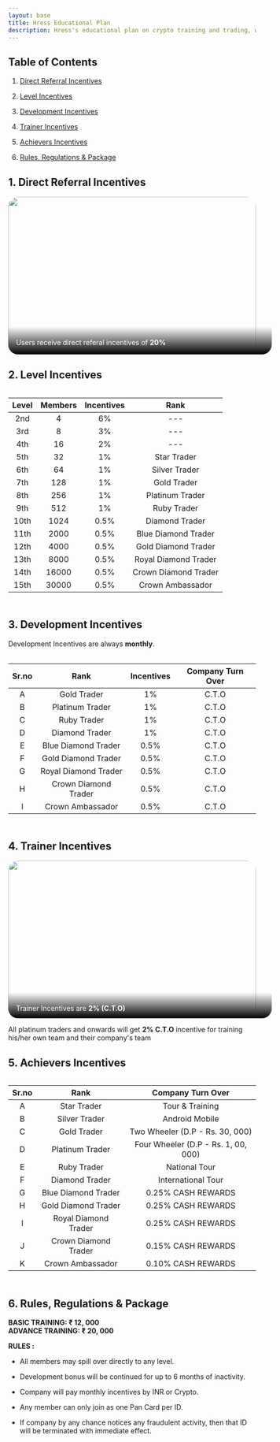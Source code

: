```yaml
---
layout: base
title: Hress Educational Plan
description: Hress's educational plan on crypto training and trading, which states how to learn and earn crypto with us
---
```


## Table of Contents
1. [Direct Referral Incentives](#_1-direct-referral-incentives)

2. [Level Incentives](#_2-level-incentives)

3. [Development Incentives](#_3-development-incentives)

4. [Trainer Incentives](#_4-trainer-incentives)

5. [Achievers Incentives](#_5-achievers-incentives)

6. [Rules, Regulations & Package](#_6-rules-regulations-package)


## 1. Direct Referral Incentives

<div 
  style="
  position: relative; overflow-wrap: break-word;
">

  <img 
    src="https://img.freepik.com/free-vector/connected-world-concept-illustration_114360-3027.jpg"
    style="
    border-radius: 1.25rem; max-height: 20rem; 
    max-width: 100%; width: 100%
    "
    decoding="async"
    width="1200"
    height="780"
  />

  <div
    style="
    position: absolute; bottom: 0;
    font-size: 1.3rem line-height: 1;
    padding: 1.5rem 1rem 1rem; color: white; width: 100%;
    border-radius: 0 0 1.25rem 1.25rem;
    background: linear-gradient(to bottom, transparent 1%, black 100%);
  ">
    Users receive direct referal incentives of <strong>20%</strong>
  </div>

</div>



## 2. Level Incentives

<div style="
  overflow-x: scroll;
  margin-top: 1rem;
  padding-bottom: .5rem;
">

  | Level | Members | Incentives |         Rank         |
  |:-----:|:-------:|:----------:|:--------------------:|
  | 2nd   | 4       | 6%         | ---                  |
  | 3rd   | 8       | 3%         | ---                  |
  | 4th   | 16      | 2%         | ---                  |
  | 5th   | 32      | 1%         | Star Trader          |
  | 6th   | 64      | 1%         | Silver Trader        |
  | 7th   | 128     | 1%         | Gold Trader          |
  | 8th   | 256     | 1%         | Platinum Trader      |
  | 9th   | 512     | 1%         | Ruby Trader          |
  | 10th  | 1024    | 0.5%       | Diamond Trader       |
  | 11th  | 2000    | 0.5%       | Blue Diamond Trader  |
  | 12th  | 4000    | 0.5%       | Gold Diamond Trader  |
  | 13th  | 8000    | 0.5%       | Royal Diamond Trader |
  | 14th  | 16000   | 0.5%       | Crown Diamond Trader |
  | 15th  | 30000   | 0.5%       | Crown Ambassador     |

</div>


## 3. Development Incentives

Development Incentives are always **monthly**.

<div style="
  overflow-x: scroll;
  margin-top: 1rem;
  padding-bottom: .5rem;
">

  | Sr.no |         Rank          | Incentives |  Company Turn Over   |
  |:-----:|       :-------:       |:----------:|:--------------------:|
  | A     | Gold Trader           | 1%         | C.T.O                |
  | B     | Platinum Trader       | 1%         | C.T.O                |
  | C     | Ruby Trader           | 1%         | C.T.O                |
  | D     | Diamond Trader        | 1%         | C.T.O                |
  | E     | Blue Diamond Trader   | 0.5%       | C.T.O                |
  | F     | Gold Diamond Trader   | 0.5%       | C.T.O                |
  | G     | Royal Diamond Trader  | 0.5%       | C.T.O                |
  | H     | Crown Diamond Trader  | 0.5%       | C.T.O                |
  | I     | Crown Ambassador      | 0.5%       | C.T.O                |

</div>



## 4. Trainer Incentives

<div 
  style="
  position: relative; overflow-wrap: break-word;
">

  <img 
    src="https://www.almaviva.it/dam/jcr:6212e8ef-1ed6-40e2-a75f-b6fa7c814662/Blockchain_1280x720.jpg"
    style="
    border-radius: 1.25rem; max-height: 20rem; 
    max-width: 100%; width: 100%
    "
    decoding="async"
    width="1200"
    height="780"
  />

  <div
    style="
    position: absolute; bottom: 0;
    font-size: 1.4rem line-height: 1;
    padding: 1.5rem 1rem .8rem; color: white; width: 100%;
    border-radius: 0 0 1.25rem 1.25rem;
    background: linear-gradient(to bottom, transparent 1%, black 100%);
  ">
    Trainer Incentives are <strong>2% (C.T.O)</strong>
  </div>

</div>

All platinum traders and onwards will get **2% C.T.O** incentive for training his/her own team and their company's team


## 5. Achievers Incentives

<div style="
  overflow-x: scroll;
  margin-top: 1rem;
  padding-bottom: .5rem;
">

  | Sr.no |         Rank          |  Company Turn Over                  |
  |:-----:|       :-------:       |:--------------------:               |
  | A     | Star Trader           | Tour & Training                     |
  | B     | Silver Trader         | Android Mobile                      |
  | C     | Gold Trader           | Two Wheeler (D.P - Rs. 30, 000)     |
  | D     | Platinum Trader       | Four Wheeler (D.P - Rs. 1, 00, 000) |
  | E     | Ruby Trader           | National Tour                       |
  | F     | Diamond Trader        | International Tour                  |
  | G     | Blue Diamond Trader   | 0.25% CASH REWARDS                  |
  | H     | Gold Diamond Trader   | 0.25% CASH REWARDS                  |
  | I     | Royal Diamond Trader  | 0.25% CASH REWARDS                  |
  | J     | Crown Diamond Trader  | 0.15% CASH REWARDS                  |
  | K     | Crown Ambassador      | 0.10% CASH REWARDS                  |

</div>

## 6. Rules, Regulations & Package

**BASIC TRAINING: ₹ 12, 000** <br/>
**ADVANCE TRAINING: ₹ 20, 000**



**RULES :**
  - All members may spill over directly to any level.

  - Development bonus will be continued for up to 6 months of inactivity.

  - Company will pay monthly incentives by INR or Crypto.

  - Any member can only join as one Pan Card per ID.

  - If company by any chance notices any fraudulent activity, 
  then that ID will be terminated with immediate effect.


